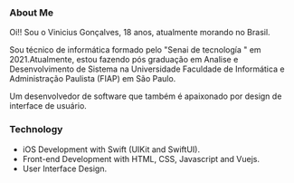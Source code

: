 ### About Me

Oi!! Sou o Vinicius Gonçalves, 18 anos, atualmente morando no Brasil.

Sou técnico de informática formado pelo "Senai de tecnología " em 2021.Atualmente, estou fazendo pós graduação em Analise e Desenvolvimento de Sistema na Universidade Faculdade de Informática e Administração Paulista (FIAP) em São Paulo.

Um desenvolvedor de software que também é apaixonado por design de interface de usuário.

### Technology 

<ul>
	<li>iOS Development with Swift (UIKit and SwiftUI).</li>
	<li>Front-end Development with HTML, CSS, Javascript and Vuejs.</li>
	<li>User Interface Design.</li>
</ul>
